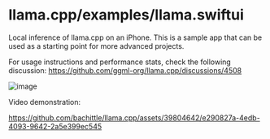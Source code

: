 # llama.cpp/examples/llama.swiftui

Local inference of llama.cpp on an iPhone. This is a sample app that can be used as a starting
point for more advanced projects.

For usage instructions and performance stats, check the following discussion: https://github.com/ggml-org/llama.cpp/discussions/4508

![image](https://github.com/ggml-org/llama.cpp/assets/1991296/2b40284f-8421-47a2-b634-74eece09a299)

Video demonstration:

https://github.com/bachittle/llama.cpp/assets/39804642/e290827a-4edb-4093-9642-2a5e399ec545
